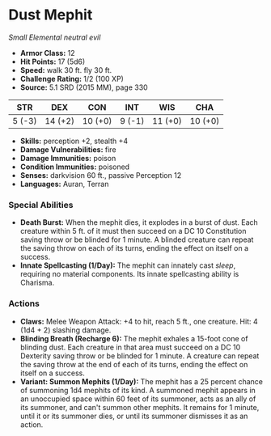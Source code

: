 # Dust Mephit

*Small* *Elemental* *neutral evil*

- **Armor Class:** 12
- **Hit Points:** 17 (5d6)
- **Speed:** walk 30 ft. fly 30 ft.
- **Challenge Rating:** 1/2 (100 XP)
- **Source:** 5.1 SRD (2015 MM), page 330

| STR | DEX | CON | INT | WIS | CHA |
| --- | --- | --- | --- | --- | --- |
| 5 (-3) | 14 (+2) | 10 (+0) | 9 (-1) | 11 (+0) | 10 (+0) |

- **Skills:** perception +2, stealth +4
- **Damage Vulnerabilities:** fire
- **Damage Immunities:** poison
- **Condition Immunities:** poisoned
- **Senses:** darkvision 60 ft., passive Perception 12
- **Languages:** Auran, Terran

### Special Abilities

- **Death Burst:** When the mephit dies, it explodes in a burst of dust. Each creature within 5 ft. of it must then succeed on a DC 10 Constitution saving throw or be blinded for 1 minute. A blinded creature can repeat the saving throw on each of its turns, ending the effect on itself on a success.
- **Innate Spellcasting (1/Day):** The mephit can innately cast _sleep_, requiring no material components. Its innate spellcasting ability is Charisma.

### Actions

- **Claws:** Melee Weapon Attack: +4 to hit, reach 5 ft., one creature. Hit: 4 (1d4 + 2) slashing damage.
- **Blinding Breath (Recharge 6):** The mephit exhales a 15-foot cone of blinding dust. Each creature in that area must succeed on a DC 10 Dexterity saving throw or be blinded for 1 minute. A creature can repeat the saving throw at the end of each of its turns, ending the effect on itself on a success.
- **Variant: Summon Mephits (1/Day):** The mephit has a 25 percent chance of summoning 1d4 mephits of its kind. A summoned mephit appears in an unoccupied space within 60 feet of its summoner, acts as an ally of its summoner, and can't summon other mephits. It remains for 1 minute, until it or its summoner dies, or until its summoner dismisses it as an action.


